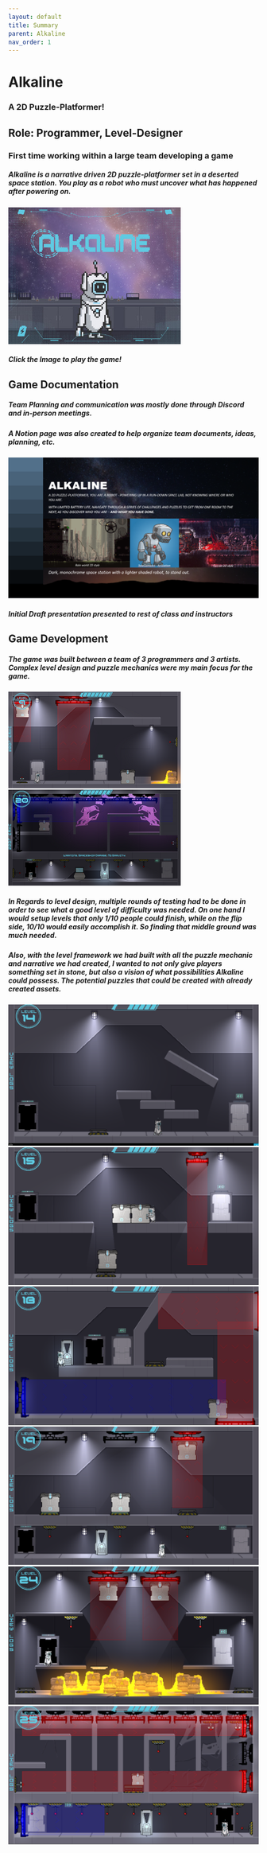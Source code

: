 ```yaml
---
layout: default
title: Summary
parent: Alkaline
nav_order: 1
---
```


# Alkaline

### A 2D Puzzle-Platformer!

## Role: **Programmer, Level-Designer**

### First time working within a large team developing a game

##### Alkaline is a narrative driven 2D puzzle-platformer set in a deserted space station. You play as a robot who must uncover what has happened after powering on.

[![Alkaline Title](./pictures/Title.jpg)](https://blkysuity-sh.itch.io/alkaline)
#### *Click the Image to play the game!*

## Game Documentation

##### Team Planning and communication was mostly done through Discord and in-person meetings.
##### A Notion page was also created to help organize team documents, ideas, planning, etc.


![Draft Image](./pictures/Draft.png)
#### *Initial Draft presentation presented to rest of class and instructors*

## Game Development
##### The game was built between a team of 3 programmers and 3 artists. Complex level design and puzzle mechanics were my main focus for the game. 
![Level1](./pictures/Level1.png) ![Level2](./pictures/Level2.png)

##### In Regards to level design, multiple rounds of testing had to be done in order to see what a good level of difficulty was needed. On one hand I would setup levels that only 1/10 people could finish, while on the flip side, 10/10 would easily accomplish it. So finding that middle ground was much needed. 
##### Also, with the level framework we had built with all the puzzle mechanic and narrative we had created, I wanted to not only give players something set in stone, but also a vision of what possibilities Alkaline could possess. The potential puzzles that could be created with already created assets.
![Level3](./pictures/Level3.png) ![Level4](./pictures/Level4.png) ![Level5](./pictures/Level5.png) ![Level6](./pictures/Level6.png) ![Level7](./pictures/Level7.png) ![Level8](./pictures/Level8.png)